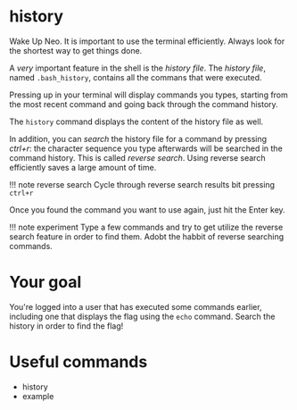 # history

Wake Up Neo. It is important to use the terminal efficiently. Always look for the shortest way to get things done.

A *very* important feature in the shell is the _history file_. The _history file_, named `.bash_history`, contains all the commans that were executed.

Pressing up in your terminal will display commands you types, starting from the most recent command and going back through the command history.

The `history` command displays the content of the history file as well.


In addition, you can *search* the history file for a command by pressing _ctrl+r_: the character sequence you type afterwards will be searched in the command history. This is called *reverse search*. Using reverse search efficiently saves a large amount of time.


!!! note reverse search
	Cycle through reverse search results bit pressing `ctrl+r`

Once you found the command you want to use again, just hit the Enter key.

!!! note experiment
	Type a few commands and try to get utilize the reverse search feature in order to find them. Adobt the habbit of reverse searching commands.


# Your goal
You're logged into a user that has executed some commands earlier, including one that displays the flag using the `echo` command. Search the history in order to find the flag!


# Useful commands
- history
- example
